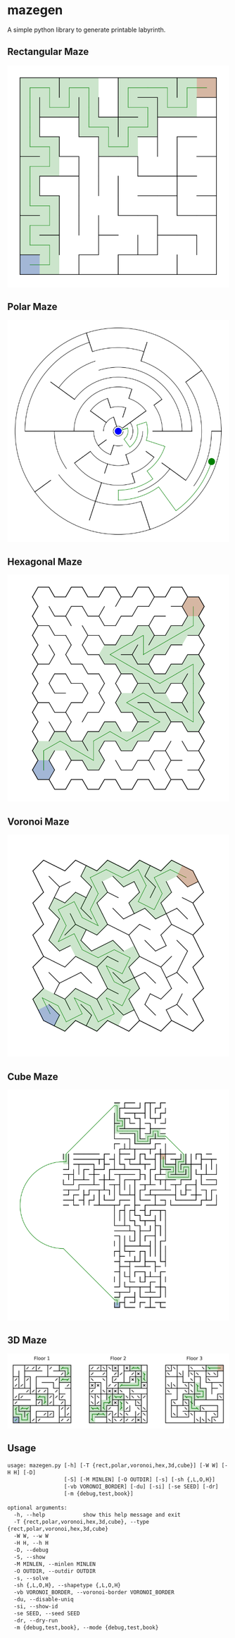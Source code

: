 # mazegen

A simple python library to generate printable labyrinth.

## Rectangular Maze
![rectangular maze](docs/rect.png "Rectangular Maze")

## Polar Maze
![polar maze](docs/polar.png "Polar Maze")

## Hexagonal Maze
![hexagonal maze](docs/hexagonal.png "Hexagonal Maze")

## Voronoi Maze
![voronoi maze](docs/voronoi.png "Voronoi Maze")

## Cube Maze
![cube maze](docs/cube.png "Cube Maze")

## 3D Maze
![3d maze](docs/3d.png "3D Maze")

## Usage
```
usage: mazegen.py [-h] [-T {rect,polar,voronoi,hex,3d,cube}] [-W W] [-H H] [-D]
                  [-S] [-M MINLEN] [-O OUTDIR] [-s] [-sh {,L,O,H}]
                  [-vb VORONOI_BORDER] [-du] [-si] [-se SEED] [-dr]
                  [-m {debug,test,book}]

optional arguments:
  -h, --help            show this help message and exit
  -T {rect,polar,voronoi,hex,3d,cube}, --type {rect,polar,voronoi,hex,3d,cube}
  -W W, --w W
  -H H, --h H
  -D, --debug
  -S, --show
  -M MINLEN, --minlen MINLEN
  -O OUTDIR, --outdir OUTDIR
  -s, --solve
  -sh {,L,O,H}, --shapetype {,L,O,H}
  -vb VORONOI_BORDER, --voronoi-border VORONOI_BORDER
  -du, --disable-uniq
  -si, --show-id
  -se SEED, --seed SEED
  -dr, --dry-run
  -m {debug,test,book}, --mode {debug,test,book}
```